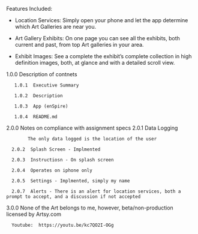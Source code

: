 Features Included:



- Location Services:  Simply open your phone and let the app determine which Art Galleries are near you. 

 

- Art Gallery Exhibits:  On one page you can see all the exhibits, both current and past, from top Art galleries in your area.

 

- Exhibit Images:  See a complete the exhibit’s complete collection in high definition images, both, at glance and with a detailed scroll view. 




1.0.0  Description of contnets
	  
	   1.0.1  Executive Summary
	  
	   1.0.2  Description 
	  
	   1.0.3  App (enSpire)
	  
	   1.0.4  README.md

2.0.0  Notes on compliance with assignment specs
	  2.0.1 Data Logging

	  		The only data logged is the location of the user

	  2.0.2  Splash Screen - Implmented

	  2.0.3  Instructiosn - On splash screen

	  2.0.4  Operates on iphone only

	  2.0.5  Settings - Implmented, simply my name

	  2.0.7  Alerts - There is an alert for location services, both a prompt to accept, and a discussion if not accepted

3.0.0  None of the Art belongs to me, however, beta/non-production licensed by Artsy.com

	  Youtube:  https://youtu.be/kc7QO2I-OGg

	  